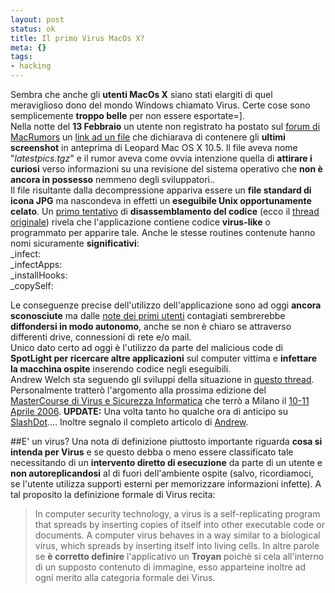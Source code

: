 ```yaml
--- 
layout: post
status: ok
title: Il primo Virus MacOs X?
meta: {}
tags: 
- hacking
---
```

Sembra che anche gli **utenti MacOs X** siano stati elargiti di quel meraviglioso dono del mondo Windows chiamato Virus. Certe cose sono semplicemente **troppo belle** per non essere esportate=].  
Nella notte del **13 Febbraio** un utente non registrato ha postato sul [forum di MacRumors](http://forums.macrumors.com/) un [link ad un file](http://forums.macrumors.com/showthread.php?t=180066) che dichiarava di contenere gli **ultimi screenshot** in anteprima di Leopard Mac OS X 10.5. Il file aveva nome "*latestpics.tgz*" e il rumor aveva come ovvia intenzione quella di **attirare i curiosi** verso informazioni su una revisione del sistema operativo che **non è ancora in possesso** nemmeno degli sviluppatori..  
Il file risultante dalla decompressione appariva essere un **file standard di icona JPG** ma nascondeva in effetti un **eseguibile Unix opportunamente celato**. Un [primo tentativo](http://forums.macrumors.com/showpost.php?p=2145834&postcount=63) di **disassemblamento del codice** (ecco il [thread originale](http://forums.macrumors.com/showthread.php?t=180323)) rivela che l'applicazione contiene codice **virus-like** o programmato per apparire tale. Anche le stesse routines contenute hanno nomi sicuramente **significativi**:  
_infect:  
_infectApps:  
_installHooks:  
_copySelf:  
  
Le conseguenze precise dell'utilizzo dell'applicazione sono ad oggi **ancora sconosciute** ma dalle [note dei primi utenti](http://forums.macrumors.com/showthread.php?t=180323) contagiati sembrerebbe **diffondersi in modo autonomo**, anche se non è chiaro se attraverso differenti drive, connessioni di rete e/o mail.  
Unico dato certo ad oggi è l'utilizzo da parte del malicious code di **SpotLight per ricercare altre applicazioni** sul computer vittima e **infettare la macchina ospite** inserendo codice negli eseguibili.  
Andrew Welch sta seguendo gli sviluppi della situazione in [questo thread](http://www.macrumors.com/c.php?u=http%3A%2F%2Fwww.ambrosiasw.com%2Fforums%2Findex.php%3Fshowtopic%3D102379&t=1140073462).  
Personalmente tratterò l'argomento alla prossima edizione del [MasterCourse di Virus e Sicurezza Informatica](http://www.lra.it/web/dettaglioCorso.do?corsoId=855&nome=Virus_informatici:_Strategie_di_infezione_e_Tecniche_di_prevenzione) che terrò a Milano il [10-11 Aprile 2006](http://www.lra.it/web/dettaglioCorso.do?corsoId=855&nome=Virus_informatici:_Strategie_di_infezione_e_Tecniche_di_prevenzione).
**UPDATE:** Una volta tanto ho qualche ora di anticipo su [SlashDot](http://www.ambrosiasw.com/forums/index.php?showtopic=102379).... Inoltre segnalo il completo articolo di [Andrew](http://www.ambrosiasw.com/forums/index.php?showtopic=102379).

##E' un virus?
Una nota di definizione piuttosto importante riguarda **cosa si intenda per Virus** e se questo debba o meno essere classificato tale necessitando di un **intervento diretto di esecuzione** da parte di un utente e **non autoreplicandosi** al di fuori dell'ambiente ospite (salvo, ricordiamoci, se l'utente utilizza supporti esterni per memorizzare informazioni infette). A tal proposito la definizione formale di Virus recita:
> In computer security technology, a virus is a self-replicating program that spreads by inserting copies of itself into other executable code or documents. A computer virus behaves in a way similar to a biological virus, which spreads by inserting itself into living cells. 
In altre parole se **è corretto definire** l'applicativo un **Troyan** poichè si cela all'interno di un supposto contenuto di immagine, esso apparteine inoltre ad ogni merito alla categoria formale dei Virus. 

